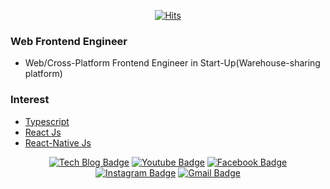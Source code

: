 <div align=center>

[![Hits](https://hits.seeyoufarm.com/api/count/incr/badge.svg?url=https%3A%2F%2Fgithub.com%2F1Seok2&count_bg=%23DDE155&title_bg=%235B5B60&icon=&icon_color=%23E7E7E7&title=hits&edge_flat=false)](https://hits.seeyoufarm.com)

</div>

### Web Frontend Engineer
- Web/Cross-Platform Frontend Engineer in Start-Up(Warehouse-sharing platform)

### Interest
- [Typescript](https://github.com/microsoft/TypeScript)
- [React Js](https://github.com/facebook/react)
- [React-Native Js](https://github.com/facebook/react-native)

<div align=center>

[![Tech Blog Badge](http://img.shields.io/badge/-Tech%20blog-black?style=flat-square&logo=github&link=https://zzsza.github.io/)](https://www.notion.so/STUDY-21f3c43ad88c4963b1cad764c9b2e493) 
[![Youtube Badge](https://img.shields.io/badge/Youtube-ff0000?style=flat-square&logo=youtube&link=https://www.youtube.com/c/kyleschool)](https://www.youtube.com/channel/UCOJCBzQSsbu0ulzQwGroT7A) 
[![Facebook Badge](https://img.shields.io/badge/-Facebook-1877f2?style=flat-square&logo=facebook&logoColor=white&link=https://www.facebook.com/zzsza)](https://www.facebook.com/profile.php?id=100004723567545) 
[![Instagram Badge](https://img.shields.io/badge/-Instagram-dd2a7b?style=flat-square&logo=instagram&logoColor=white&link=https://www.instagram.com/data.scientist/)](https://www.instagram.com/goesnow_sti/) 
[![Gmail Badge](https://img.shields.io/badge/-Gmail-d14836?style=flat-square&logo=Gmail&logoColor=white&link=mailto:snugyun01@gmail.com)](mailto:goesnow831@gmail.com)
</div>
